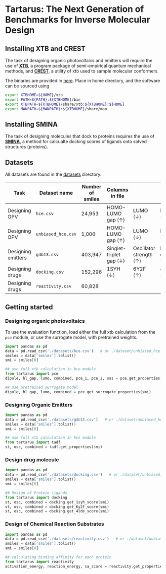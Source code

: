 # Tartarus: The Next Generation of Benchmarks for Inverse Molecular Design

## Installing XTB and CREST

The task of designing organic photovoltaics and emitters will require the use of [**XTB**](https://github.com/grimme-lab/xtb), a program package of semi-empirical quantum mechanical methods, and [**CREST**](https://github.com/grimme-lab/crest), a utility of xtb used to sample molecular conformers. 

The binaries are provided in [here](https://github.com/grimme-lab/xtb/releases). Place in home directory, and the software can be sourced using
```bash
export XTBHOME=${HOME}/xtb
export PATH=${PATH}:${XTBHOME}/bin
export XTBPATH=${XTBHOME}/share/xtb:${XTBHOME}:${HOME}
export MANPATH=${MANPATH}:${XTBHOME}/share/man
```

## Installing SMINA

The task of designing molecules that dock to proteins requires the use of [**SMINA**](https://sourceforge.net/projects/smina/), a method for calcualte docking scores of ligands onto solved structures (proteins).


## Datasets 

All datasets are found in the [datasets](datasets/) directory. 

|Task | Dataset name       | Number of smiles |  Columns in file |||||
|---|--------------------|------------------|----|----|----|--|---|
| Designing OPV | `hce.csv`          | 24,953           | HOMO-LUMO gap (&#8593;) | LUMO (&#8595;) | Dipole (&#8593;) | Combined objective (&#8593;) |
| Designing OPV | `unbiased_hce.csv` | 1,000            | HOMO-LUMO gap (&#8593;) | LUMO (&#8595;) | Dipole (&#8593;) | Combined objective (&#8593;) |
| Designing emitters | `gdb13.csv`        | 403,947          | Singlet-triplet gap (&#8595;) | Oscillator strength (&#8593;) | Multi-objective (&#8593;) | Time (s) |
| Designing drugs | `docking.csv`      | 152,296          | 1SYH (&#8595;) | 6Y2F (&#8593;) | 4LDE (&#8593;) | Time (s) | |
| Designing drugs | `reactivity.csv`      | 60,828          | |  | |  | |


## Getting started 


### Designing organic photovoltaics

To use the evaluation function, load either the full xtb calculation from the `pce` module, or use the surrogate model, with pretrained weights.

```python
import pandas as pd
data = pd.read_csv('./datasets/hce.csv')   # or ./dataset/unbiased_hce.csv
smiles = data['smiles'].tolist()
smi = smiles[0]

## use full xtb calculation in hce module
from tartarus import pce
dipole, hl_gap, lumo, combined, pce_1, pce_2, sas = pce.get_properties(smi)

## use pretrained surrogate model
dipole, hl_gap, lumo, combined = pce.get_surrogate_properties(smi)
```


### Designing Organic Emitters

```python
import pandas as pd
data = pd.read_csv('./datasets/gdb13.csv')   # or ./dataset/unbiased_hce.csv
smiles = data['smiles'].tolist()
smi = smiles[0]

## use full xtb calculation in hce module
from tartarus import tadf
st, osc, combined = tadf.get_properties(smi)
```


### Design drug molecule

```python
import pandas as pd
data = pd.read_csv('./datasets/docking.csv')   # or ./dataset/unbiased_hce.csv
smiles = data['smiles'].tolist()
smi = smiles[0]

## Design of Protein Ligands 
from tartarus import docking
st, osc, combined = docking.get_1syh_score(smi)
st, osc, combined = docking.get_6y2f_score(smi)
st, osc, combined = docking.get_4lde_score(smi)
```


### Design of Chemical Reaction Substrates

```python
import pandas as pd
data = pd.read_csv('./datasets/reactivity.csv')   # or ./dataset/unbiased_hce.csv
smiles = data['smiles'].tolist()
smi = smiles[0]

## calculating binding affinity for each protein
from tartarus import reactivity
activation_energy, reaction_energy, sa_score = reactivity.get_properties(smi)
```












